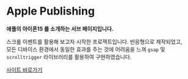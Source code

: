 # Apple  Publishing

**애플의 아이폰15 를 소개하는 서브 페이지입니다.**

스크롤 이벤트를 활용해 보고자 시작한 프로젝트입니다.
반응형으로 제작되었고, <br> 모든 디바이스 환경에서
동일한 효과를 주는 것에 어려움을 느껴
`gsap` 및 `scrolltrigger` 라이브러리를 활용하여 구현하였습니다. 

<a href='https://inyeob.com/apple/'>사이트 바로가기</a>
